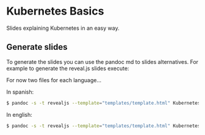 # Kubernetes Basics
Slides explaining Kubernetes in an easy way.

## Generate slides
To generate the slides you can use the pandoc md to slides alternatives.
For example to generate the reveal.js slides execute:

For now two files for each language...

In spanish:
```bash
$ pandoc -s -t revealjs --template="templates/template.html" KubernetesBasico.md -o KubernetesBasico.html --slide-level 4 --css css/seven.css --variable revealjs-url="https://revealjs.com"  --variable theme="white"
```

In english:
```bash
$ pandoc -s -t revealjs --template="templates/template.html" KubernetesBasics.md -o KubernetesBasics.html --slide-level 4 --css css/seven.css --variable revealjs-url="https://revealjs.com"  --variable theme="white"
```
